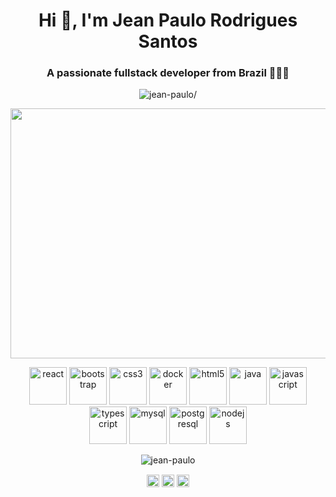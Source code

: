 <h1 align="center">Hi 👋, I'm Jean Paulo Rodrigues Santos</h1>
<h3 align="center">A passionate fullstack developer from Brazil  🧑🏻‍💻</h3>
<p align="center"> <img src=https://komarev.com/ghpvc/?username=jean-paulo alt=jean-paulo/> </p>

<p align="center"><img align="center" src="https://media.giphy.com/media/l0K4k1O7RJSghST3a/giphy.gif" width="600" height="400"/></p>

<p align="center"><img src=https://konpa.github.io/devicon/devicon.git/icons/react/react-original-wordmark.svg alt=react width="60" height="60"/> <img src=https://konpa.github.io/devicon/devicon.git/icons/bootstrap/bootstrap-plain.svg alt=bootstrap width="60" height="60"/> <img src=https://konpa.github.io/devicon/devicon.git/icons/css3/css3-original-wordmark.svg alt=css3 width="60" height="60"/> <img src=https://konpa.github.io/devicon/devicon.git/icons/docker/docker-original-wordmark.svg alt=docker width="60" height="60"/> <img src=https://konpa.github.io/devicon/devicon.git/icons/html5/html5-original-wordmark.svg alt=html5 width="60" height="60"/> <img src=https://konpa.github.io/devicon/devicon.git/icons/java/java-original-wordmark.svg alt=java width="60" height="60"/> <img src=https://konpa.github.io/devicon/devicon.git/icons/javascript/javascript-original.svg alt=javascript width="60" height="60"/> <img src=https://konpa.github.io/devicon/devicon.git/icons/typescript/typescript-original.svg alt=typescript width="60" height="60"/> <img src=https://konpa.github.io/devicon/devicon.git/icons/mysql/mysql-original-wordmark.svg alt=mysql width="60" height="60"/> <img src=https://konpa.github.io/devicon/devicon.git/icons/postgresql/postgresql-original-wordmark.svg alt=postgresql width="60" height="60"/> <img src=https://konpa.github.io/devicon/devicon.git/icons/nodejs/nodejs-original-wordmark.svg alt=nodejs width="60" height="60"/></p><p align="center"> <img src=https://github-readme-stats.vercel.app/api?username=jean-paulo&show_icons=true alt=jean-paulo /> </p>

<p align="center">
<a href=https://linkedin.com/in/jean-paulo-rodrigues target="blank"><img align="center" src=https://cdn.jsdelivr.net/npm/simple-icons@3.0.1/icons/linkedin.svg alt="jean-paulo-rodrigues" height="20" width="20" /></a>
<a href=https://fb.com/jeaanprs target="blank"><img align="center" src=https://cdn.jsdelivr.net/npm/simple-icons@3.0.1/icons/facebook.svg alt="jeaanprs" height="20" width="20" /></a>
<a href=https://instagram.com/jeanprs_ target="blank"><img align="center" src=https://cdn.jsdelivr.net/npm/simple-icons@3.0.1/icons/instagram.svg alt="jeanprs_" height="20" width="20" /></a>
</p>
